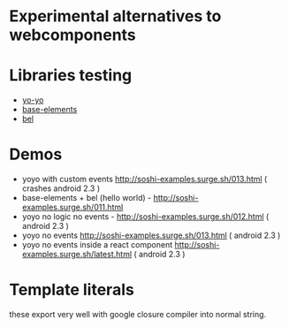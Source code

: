 # Experimental alternatives to webcomponents

# Libraries testing
- [yo-yo](https://github.com/maxogden/yo-yo)
- [base-elements](https://github.com/shama/base-element)
- [bel](https://github.com/shama/bel)

# Demos
- yoyo with custom events http://soshi-examples.surge.sh/013.html ( crashes android 2.3 )
- base-elements + bel (hello world) - http://soshi-examples.surge.sh/011.html 
- yoyo no logic no events - http://soshi-examples.surge.sh/012.html ( android 2.3 )
- yoyo no events http://soshi-examples.surge.sh/013.html ( android 2.3 )
- yoyo no events inside a react component http://soshi-examples.surge.sh/latest.html ( android 2.3 )
# Template literals
these export very well with google closure compiler into normal string.
